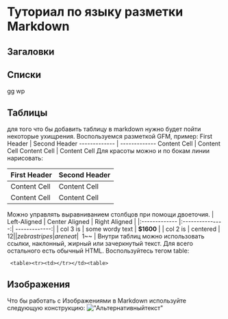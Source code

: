# Туториал по языку разметки Markdown

## Загаловки 


## Списки 

gg wp


## Таблицы 

для того что бы добавить таблицу в markdown нужно будет пойти некоторые ухищрения. Воспользуемся разметкой GFM, пример: 
First Header | Second Header
------------- | -------------
Content Cell | Content Cell
Content Cell | Content Cell
Для красоты можно и по бокам линии нарисовать: 

| First Header | Second Header |
| ------------- | ------------- |
| Content Cell | Content Cell |
| Content Cell | Content Cell |
Можно управлять выравниванием столбцов при помощи
двоеточия.
| Left-Aligned | Center Aligned | Right Aligned |
|:------------- |:---------------:| -------------:|
| col 3 is | some wordy text | **$1600** |
| col 2 is | centered | $12 |
| zebra stripes | are neat | ~~$1~~ |
Внутри таблиц можно использовать ссылки, наклонный,
жирный или зачеркнутый текст.
Для всего остального есть обычный HTML.
Воспользуйтесь тегом table:
```
 <table><tr><td></tr></td><table>
 ```

 ## Изображения 

 Что бы работать с Изображениями в Markdown используйте следующую конструкцию: 
 !["Альтернативныйтекст"](https://ru.wikiquote.org/wiki/Природа#/media/Файл:140-P1020281_-_Flickr_-_Laurie_Nature_Bee.jpg)
    

    
